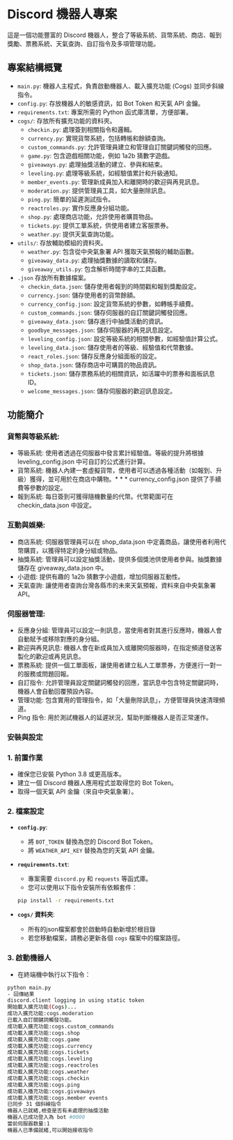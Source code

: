 # Discord 機器人專案

這是一個功能豐富的 Discord 機器人，整合了等級系統、貨幣系統、商店、報到獎勵、票務系統、天氣查詢、自訂指令及多項管理功能。

## 專案結構概覽

- `main.py`: 機器人主程式，負責啟動機器人、載入擴充功能 (Cogs) 並同步斜線指令。
- `config.py`: 存放機器人的敏感資訊，如 Bot Token 和天氣 API 金鑰。
- `requirements.txt`: 專案所需的 Python 函式庫清單，方便部署。
- `cogs/`: 存放所有擴充功能的資料夾。
  - `checkin.py`: 處理簽到相關指令和邏輯。
  - `currency.py`: 實現貨幣系統，包括轉帳和餘額查詢。
  - `custom_commands.py`: 允許管理員建立和管理自訂關鍵詞觸發的回應。
  - `game.py`: 包含遊戲相關功能，例如 1a2b 猜數字遊戲。
  - `giveaways.py`: 處理抽獎活動的建立、參與和結束。
  - `leveling.py`: 處理等級系統，如經驗值累計和升級通知。
  - `member_events.py`: 管理新成員加入和離開時的歡迎與再見訊息。
  - `moderation.py`: 提供管理員工具，如大量刪除訊息。
  - `ping.py`: 簡單的延遲測試指令。
  - `reactroles.py`: 實作反應身分組功能。
  - `shop.py`: 處理商店功能，允許使用者購買物品。
  - `tickets.py`: 提供工單系統，供使用者建立客服票券。
  - `weather.py`: 提供天氣查詢功能。
- `utils/`: 存放輔助模組的資料夾。
  - `weather.py`: 包含從中央氣象署 API 獲取天氣預報的輔助函數。
  - `giveaway_data.py`: 處理抽獎數據的讀取和儲存。
  - `giveaway_utils.py`: 包含解析時間字串的工具函數。
- `.json` 存放所有數據檔案。
  - `checkin_data.json`: 儲存使用者報到的時間戳和報到獎勵設定。
  - `currency.json`: 儲存使用者的貨幣餘額。
  - `currency_config.json`: 設定貨幣系統的參數，如轉帳手續費。
  - `custom_commands.json`: 儲存伺服器的自訂關鍵詞觸發回應。
  - `giveaway_data.json`: 儲存進行中抽獎活動的資訊。
  - `goodbye_messages.json`: 儲存伺服器的再見訊息設定。
  - `leveling_config.json`: 設定等級系統的相關參數，如經驗值計算公式。
  - `leveling_data.json`: 儲存使用者的等級、經驗值和代幣數據。
  - `react_roles.json`: 儲存反應身分組面板的設定。
  - `shop_data.json`: 儲存商店中可購買的物品資訊。
  - `tickets.json`: 儲存票務系統的相關資訊，如活躍中的票券和面板訊息 ID。
  - `welcome_messages.json`: 儲存伺服器的歡迎訊息設定。
  
## 功能簡介
### 貨幣與等級系統:
 * 等級系統: 使用者透過在伺服器中發言累計經驗值。等級的提升將根據 leveling_config.json 中可自訂的公式進行計算。
 * 貨幣系統: 機器人內建一套虛擬貨幣，使用者可以透過各種活動（如報到、升級）獲得，並可用於在商店中購物。* * * currency_config.json 提供了手續費等參數的設定。
 * 報到系統: 每日簽到可獲得隨機數量的代幣。代幣範圍可在 checkin_data.json 中設定。
### 互動與娛樂:
 * 商店系統: 伺服器管理員可以在 shop_data.json 中定義商品，讓使用者利用代幣購買，以獲得特定的身分組或物品。
 * 抽獎系統: 管理員可以設定抽獎活動，提供多個獎池供使用者參與。抽獎數據儲存在 giveaway_data.json 中。
 * 小遊戲: 提供有趣的 1a2b 猜數字小遊戲，增加伺服器互動性。
 * 天氣查詢: 讓使用者查詢台灣各縣市的未來天氣預報，資料來自中央氣象署 API。
### 伺服器管理:
 * 反應身分組: 管理員可以設定一則訊息，當使用者對其進行反應時，機器人會自動賦予或移除對應的身分組。
 * 歡迎與再見訊息: 機器人會在新成員加入或離開伺服器時，在指定頻道發送客製化的歡迎或再見訊息。
 * 票務系統: 提供一個工單面板，讓使用者建立私人工單票券，方便進行一對一的服務或問題回報。
 * 自訂指令: 允許管理員設定關鍵詞觸發的回應，當訊息中包含特定關鍵詞時，機器人會自動回覆預設內容。
 * 管理功能: 包含實用的管理指令，如「大量刪除訊息」，方便管理員快速清理頻道。
 * Ping 指令: 用於測試機器人的延遲狀況，幫助判斷機器人是否正常運作。
### 安裝與設定

### 1. 前置作業

- 確保您已安裝 Python 3.8 或更高版本。
- 建立一個 Discord 機器人應用程式並取得您的 Bot Token。
- 取得一個天氣 API 金鑰（來自中央氣象署）。

### 2. 檔案設定

- **`config.py`**:
    - 將 `BOT_TOKEN` 替換為您的 Discord Bot Token。
    - 將 `WEATHER_API_KEY` 替換為您的天氣 API 金鑰。

- **`requirements.txt`**:
    - 專案需要 `discord.py` 和 `requests` 等函式庫。
    - 您可以使用以下指令安裝所有依賴套件：

    ```bash
    pip install -r requirements.txt
    ```

- **`cogs/` 資料夾**:
    - 所有的json檔案都會於啟動時自動新增於根目錄
    - 若您移動檔案，請務必更新各個 `cogs` 檔案中的檔案路徑。

### 3. 啟動機器人

- 在終端機中執行以下指令：

```bash
python main.py
- 回傳結果
discord.client logging in using static token
開始載入擴充功能(Cogs)...
成功入擴充功能:cogs.moderation
已載入自訂關鍵詞觸發功能。
成功載入擴充功能:cogs.custom_commands
成功載入擴充功能:cogs.shop
成功載入擴充功能:cogs.game
成功載入擴充功能:cogs.currency
成功載入擴充功能:cogs.tickets
成功載入擴充功能:cogs.leveling
成功載入擴充功能:cogs.reactroles
成功載入擴充功能:cogs.weather
成功載入擴充功能:cogs.checkin
成功載入擴充功能:cogs.ping
成功載入播充功能:cogs.giveaways
成功載入擴充功能:cogs.member events
已同步 31 個斜線指令
機器人已就緒,檢查是否有未處理的抽獎活動 
機器人已成功登入為 bot #0000
當前伺服器数量:1
機器人已準備就緒,可以開始接收指令
